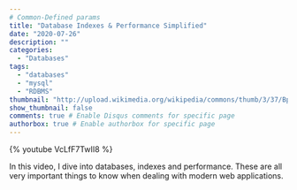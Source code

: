 ```yaml
---
# Common-Defined params
title: "Database Indexes & Performance Simplified"
date: "2020-07-26"
description: ""
categories:
  - "Databases"
tags:
  - "databases"
  - "mysql"
  - "RDBMS"
thumbnail: "http://upload.wikimedia.org/wikipedia/commons/thumb/3/37/Bplustree.png/500px-Bplustree.png"
show_thumbnail: false
comments: true # Enable Disqus comments for specific page
authorbox: true # Enable authorbox for specific page
---
```


{% youtube VcLfF7TwII8 %}

 In this video, I dive into databases, indexes and performance. These are all very important things to know when dealing with modern web applications. 

